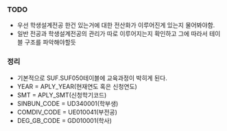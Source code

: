 
### TODO
- 우선 학생설계전공 한건 있는거에 대한 전산화가 이루어진게 있는지 물어봐야함.
- 일반 전공과 학생설계전공의 관리가 따로 이루어지는지 확인하고 그에 따라서 테이블 구조를 파악해야할듯



### 정리
- 기본적으로 SUF.SUF050테이블에 교육과정이 박히게 된다.
- YEAR = APLY_YEAR(현재연도 혹은 신청연도)
- SMT = APLY_SMT(신청학기코드)
- SINBUN_CODE =  UD340001(학부생)
- COMDIV_CODE = UE010041(부전공)
- DEG_GB_CODE = GD010001(학사)